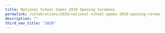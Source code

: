 ```yaml
---
title: National School Games 2020 Opening Ceremony
permalink: /celebrations/2020/national-school-games-2020-opening-ceremony
description: ""
third_nav_title: "2020"
---
```

